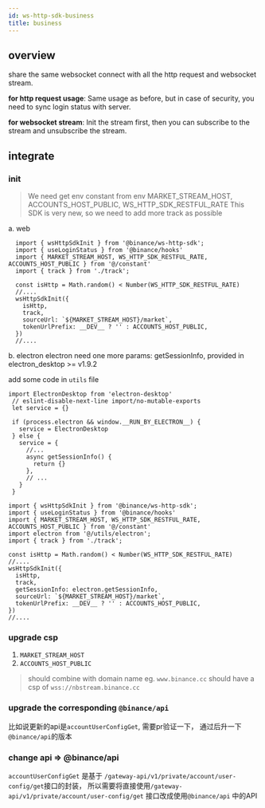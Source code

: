 ```yaml
---
id: ws-http-sdk-business
title: business
---
```


## overview

share the same websocket connect with all the http request and websocket stream.

**for http request usage**:
Same usage as before, but in case of security, you need to sync login status with server.

**for websocket stream**:
Init the stream first, then you can subscribe to the stream and unsubscribe the stream.

## integrate

### init

   > We need get env constant from env MARKET_STREAM_HOST, ACCOUNTS_HOST_PUBLIC, WS_HTTP_SDK_RESTFUL_RATE
   > This SDK is very new, so we need to add more track as possible

  a. web

  ```tsx
    import { wsHttpSdkInit } from '@binance/ws-http-sdk';
    import { useLoginStatus } from '@binance/hooks'
    import { MARKET_STREAM_HOST, WS_HTTP_SDK_RESTFUL_RATE, ACCOUNTS_HOST_PUBLIC } from '@/constant'
    import { track } from './track';

    const isHttp = Math.random() < Number(WS_HTTP_SDK_RESTFUL_RATE)
    //....
    wsHttpSdkInit({
      isHttp,
      track,
      sourceUrl: `${MARKET_STREAM_HOST}/market`,
      tokenUrlPrefix: __DEV__ ? '' : ACCOUNTS_HOST_PUBLIC,
    })
    //....
  ```

  b. electron
   electron need one more params: getSessionInfo, provided in electron_desktop >= v1.9.2

   add some code in `utils` file

   ```tsx
   import ElectronDesktop from 'electron-desktop'
    // eslint-disable-next-line import/no-mutable-exports
    let service = {}

    if (process.electron && window.__RUN_BY_ELECTRON__) {
      service = ElectronDesktop
    } else {
      service = {
        //...
        async getSessionInfo() {
          return {}
        },
        // ...
      }
    }
  ```

  ```tsx
  import { wsHttpSdkInit } from '@binance/ws-http-sdk';
  import { useLoginStatus } from '@binance/hooks'
  import { MARKET_STREAM_HOST, WS_HTTP_SDK_RESTFUL_RATE, ACCOUNTS_HOST_PUBLIC } from '@/constant'
  import electron from '@/utils/electron';
  import { track } from './track';
  
  const isHttp = Math.random() < Number(WS_HTTP_SDK_RESTFUL_RATE)
  //....
  wsHttpSdkInit({
    isHttp,
    track,
    getSessionInfo: electron.getSessionInfo,
    sourceUrl: `${MARKET_STREAM_HOST}/market`,
    tokenUrlPrefix: __DEV__ ? '' : ACCOUNTS_HOST_PUBLIC,
  })
  //....
```

### upgrade csp

  1. `MARKET_STREAM_HOST`
  2. `ACCOUNTS_HOST_PUBLIC`

  > should combine with domain name eg. `www.binance.cc` should have a csp of `wss://nbstream.binance.cc`

### upgrade the corresponding `@binance/api`
  
  比如说更新的api是`accountUserConfigGet`, 需要pr验证一下， 通过后升一下`@binance/api`的版本

### change api  => @binance/api

  `accountUserConfigGet` 是基于 `/gateway-api/v1/private/account/user-config/get`接口的封装， 所以需要将直接使用`/gateway-api/v1/private/account/user-config/get` 接口改成使用`@binance/api` 中的API
  